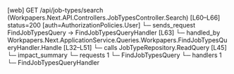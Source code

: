 [web] GET /api/job-types/search  (Workpapers.Next.API.Controllers.JobTypesController.Search)  [L60–L66] status=200 [auth=AuthorizationPolicies.User]
  └─ sends_request FindJobTypesQuery -> FindJobTypesQueryHandler [L63]
    └─ handled_by Workpapers.Next.ApplicationService.Queries.Workpapers.FindJobTypesQueryHandler.Handle [L32–L51]
      └─ calls JobTypeRepository.ReadQuery [L45]
  └─ impact_summary
    └─ requests 1
      └─ FindJobTypesQuery
    └─ handlers 1
      └─ FindJobTypesQueryHandler

